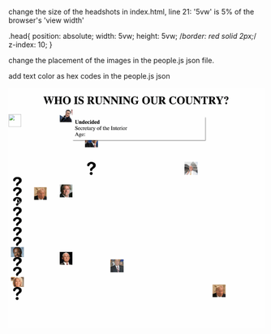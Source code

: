 change the size of the headshots in index.html, line 21:
'5vw' is 5% of the browser's 'view width'

.head{
  position: absolute;
  width: 5vw;
  height: 5vw;
  /*border: red solid 2px;*/
  z-index: 10;
}


change the placement of the images in the people.js json file.

add text color as hex codes in the people.js json


![Alt text](img/cp.gif)

